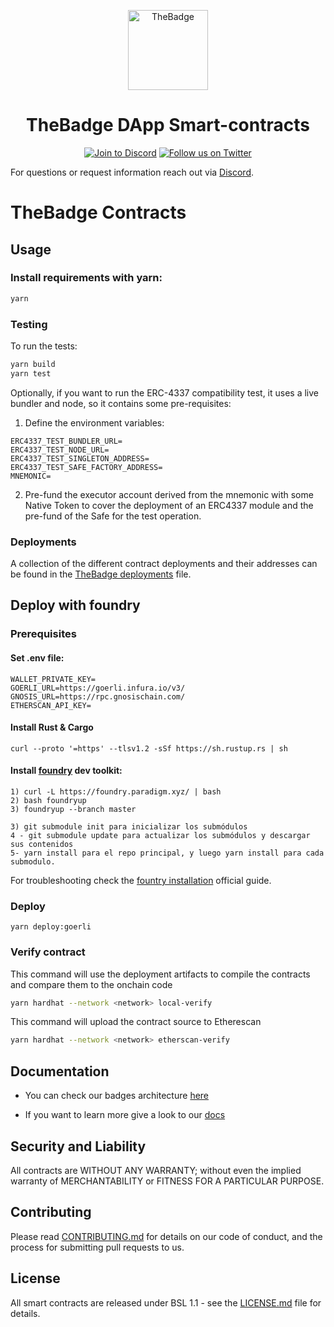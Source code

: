 <p align="center">
  <a href="https://thebadge.xyz">
    <img alt="TheBadge" src="public/favicon/favicon.svg" width="128">
  </a>
</p>

<h1 align="center">TheBadge DApp Smart-contracts</h1>

<p align="center">
  <a href="https://discord.com/invite/FTxtkgbAC4"><img src="https://img.shields.io/discord/1006480637512917033?style=plastic" alt="Join to Discord"></a>
  <a href="https://twitter.com/intent/user?screen_name=thebadgexyz"><img src="https://img.shields.io/twitter/follow/thebadgexyz?style=social" alt="Follow us on Twitter"></a>
</p>

For questions or request information reach out via [Discord](https://discord.gg/tVP75NqVuC).

# TheBadge Contracts

## Usage

### Install requirements with yarn:

```bash
yarn
```

### Testing

To run the tests:

```bash
yarn build
yarn test
```

Optionally, if you want to run the ERC-4337 compatibility test, it uses a live bundler and node, so it contains some pre-requisites:

1. Define the environment variables:

```
ERC4337_TEST_BUNDLER_URL=
ERC4337_TEST_NODE_URL=
ERC4337_TEST_SINGLETON_ADDRESS=
ERC4337_TEST_SAFE_FACTORY_ADDRESS=
MNEMONIC=
```

2. Pre-fund the executor account derived from the mnemonic with some Native Token to cover the deployment of an ERC4337 module and the pre-fund of the Safe for the test operation.

### Deployments

A collection of the different contract deployments and their addresses can be found in the [TheBadge deployments](./deployments.md) file.

## Deploy with foundry

### Prerequisites

#### Set .env file:

```
WALLET_PRIVATE_KEY=
GOERLI_URL=https://goerli.infura.io/v3/
GNOSIS_URL=https://rpc.gnosischain.com/
ETHERSCAN_API_KEY=
```

#### Install Rust & Cargo

```
curl --proto '=https' --tlsv1.2 -sSf https://sh.rustup.rs | sh
```

#### Install [foundry](https://github.com/foundry-rs/foundry/tree/master) dev toolkit:

```
1) curl -L https://foundry.paradigm.xyz/ | bash
2) bash foundryup
3) foundryup --branch master
```

```
3) git submodule init para inicializar los submódulos
4 - git submodule update para actualizar los submódulos y descargar sus contenidos
5- yarn install para el repo principal, y luego yarn install para cada submodulo.
```

For troubleshooting check the [fountry installation](https://book.getfoundry.sh/getting-started/installation) official guide.

### Deploy

```
yarn deploy:goerli
```

### Verify contract

This command will use the deployment artifacts to compile the contracts and compare them to the onchain code

```bash
yarn hardhat --network <network> local-verify
```

This command will upload the contract source to Etherescan

```bash
yarn hardhat --network <network> etherscan-verify
```

## Documentation

- You can check our badges architecture [here](./ERC1155-721%20Architecture.md)

- If you want to learn more give a look to our [docs](https://docs.thebadge.xyz/)

## Security and Liability

All contracts are WITHOUT ANY WARRANTY; without even the implied warranty of MERCHANTABILITY or FITNESS FOR A PARTICULAR PURPOSE.

## Contributing

Please read [CONTRIBUTING.md](https://gist.github.com/PurpleBooth/b24679402957c63ec426) for details on our code of conduct, and the process for submitting pull requests to us.

## License

All smart contracts are released under BSL 1.1 - see the [LICENSE.md](LICENSE) file for details.
